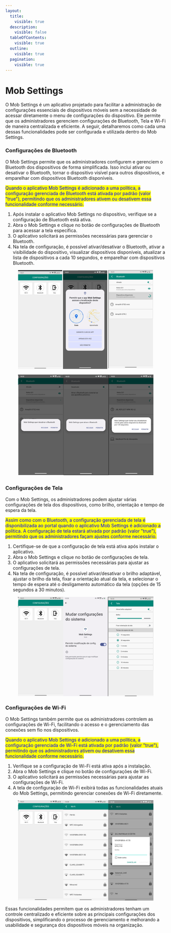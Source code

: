 ```yaml
---
layout:
  title:
    visible: true
  description:
    visible: false
  tableOfContents:
    visible: true
  outline:
    visible: true
  pagination:
    visible: true
---
```


# Mob Settings

O Mob Settings é um aplicativo projetado para facilitar a administração de configurações essenciais de dispositivos móveis sem a necessidade de acessar diretamente o menu de configurações do dispositivo. Ele permite que os administradores gerenciem configurações de Bluetooth, Tela e Wi-Fi de maneira centralizada e eficiente. A seguir, detalharemos como cada uma dessas funcionalidades pode ser configurada e utilizada dentro do Mob Settings.

### **Configurações de Bluetooth**

O Mob Settings permite que os administradores configurem e gerenciem o Bluetooth dos dispositivos de forma simplificada. Isso inclui ativar ou desativar o Bluetooth, tornar o dispositivo visível para outros dispositivos, e emparelhar com dispositivos Bluetooth disponíveis.

<mark style="color:blue;">Quando o aplicativo Mob Settings é adicionado a uma política, a configuração gerenciada de Bluetooth está ativada por padrão (valor "true"), permitindo que os administradores ativem ou desativem essa funcionalidade conforme necessário.</mark>

1. Após instalar o aplicativo Mob Settings no dispositivo, verifique se a configuração de Bluetooth está ativa.
2. Abra o Mob Settings e clique no botão de configurações de Bluetooth para acessar a tela específica.
3. O aplicativo solicitará as permissões necessárias para gerenciar o Bluetooth.
4. Na tela de configuração, é possível ativar/desativar o Bluetooth, ativar a visibilidade do dispositivo, visualizar dispositivos disponíveis, atualizar a lista de dispositivos a cada 10 segundos, e emparelhar com dispositivos Bluetooth.

<figure><img src="../../../../../.gitbook/assets/image (225).png" alt=""><figcaption></figcaption></figure>

<figure><img src="../../../../../.gitbook/assets/image (226).png" alt=""><figcaption></figcaption></figure>

### **Configurações de Tela**

Com o Mob Settings, os administradores podem ajustar várias configurações de tela dos dispositivos, como brilho, orientação e tempo de espera da tela.

<mark style="color:blue;">Assim como com o Bluetooth, a configuração gerenciada de tela é disponibilizada ao portal quando o aplicativo Mob Settings é adicionado a política.  A configuração de tela estará ativada por padrão (valor "true"), permitindo que os administradores façam ajustes conforme necessário.</mark>

1. Certifique-se de que a configuração de tela está ativa após instalar o aplicativo.
2. Abra o Mob Settings e clique no botão de configurações de tela.
3. O aplicativo solicitará as permissões necessárias para ajustar as configurações de tela.
4. Na tela de configuração, é possível ativar/desativar o brilho adaptável, ajustar o brilho da tela, fixar a orientação atual da tela, e selecionar o tempo de espera até o desligamento automático da tela (opções de 15 segundos a 30 minutos).

<figure><img src="../../../../../.gitbook/assets/image (229).png" alt=""><figcaption></figcaption></figure>

### **Configurações de Wi-Fi**

O Mob Settings também permite que os administradores controlem as configurações de Wi-Fi, facilitando o acesso e o gerenciamento das conexões sem fio nos dispositivos.

<mark style="color:blue;">Quando o aplicativo Mob Settings é adicionado a uma política, a configuração gerenciada de Wi-Fi está ativada por padrão (valor "true"), permitindo que os administradores ativem ou desativem essa funcionalidade conforme necessário.</mark>

1. Verifique se a configuração de Wi-Fi está ativa após a instalação.
2. Abra o Mob Settings e clique no botão de configurações de Wi-Fi.
3. O aplicativo solicitará as permissões necessárias para ajustar as configurações de Wi-Fi.
4. A tela de configuração de Wi-Fi exibirá todas as funcionalidades atuais do Mob Settings, permitindo gerenciar conexões de Wi-Fi diretamente.

<figure><img src="../../../../../.gitbook/assets/image (230).png" alt=""><figcaption></figcaption></figure>

Essas funcionalidades permitem que os administradores tenham um controle centralizado e eficiente sobre as principais configurações dos dispositivos, simplificando o processo de gerenciamento e melhorando a usabilidade e segurança dos dispositivos móveis na organização.&#x20;
